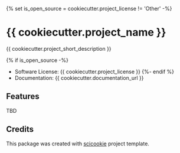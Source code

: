 {% set is_open_source = cookiecutter.project_license != 'Other' -%}
# {{ cookiecutter.project_name }}

{{ cookiecutter.project_short_description }}

{% if is_open_source -%}

- Software License: {{ cookiecutter.project_license }}
{%- endif %}
- Documentation: {{ cookiecutter.documentation_url }}

## Features

TBD

## Credits

This package was created with
[scicookie](https://github.com/osl-incubator/scicookie) project template.
